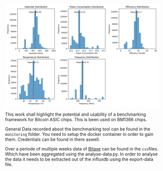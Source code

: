![analytics](./Analysis_1.png)

This work shall highlight the potential and usability of a benchmarking framework for Bitcoin ASIC chips.
This is been used on BM1366 chips.

General Data recorded about the benchmarking tool can be found in the `monitoring` folder. You need to setup the docker container in order to gain them. Credentials can be found in there aswell.

Over a periode of multiple weeks data of [Bitaxe](https://github.com/skot/bitaxe) can be found in the `csv`files. Which have been aggregated using the analyse-data.py.
In order to analyse the data it needs to be extracted out of the influxdb using the export-data file.
